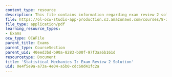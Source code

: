 ```yaml
---
content_type: resource
description: This file contains information regarding exam review 2 solution.
file: https://ol-ocw-studio-app-production.s3.amazonaws.com/courses/8-333-statistical-mechanics-i-statistical-mechanics-of-particles-fall-2013/0e4f5e9aa73a4e04a5b0cdc60d41fc2a_MIT8_333F13_ExamReview2Sol.pdf
file_type: application/pdf
learning_resource_types:
- Exams
ocw_type: OCWFile
parent_title: Exams
parent_type: CourseSection
parent_uid: 40eed3bd-b90a-8283-b00f-97f3aa6b161d
resourcetype: Document
title: 'Statistical Mechanics I: Exam Review 2 Solution'
uid: 0e4f5e9a-a73a-4e04-a5b0-cdc60d41fc2a
---
```

